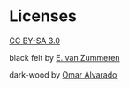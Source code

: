 # Licenses

[CC BY-SA 3.0](http://creativecommons.org/licenses/by-sa/3.0/)

black felt by [E. van Zummeren](http://www.evanzummeren.com/)

dark-wood by [Omar Alvarado](http://www.oaadesigns.com)
